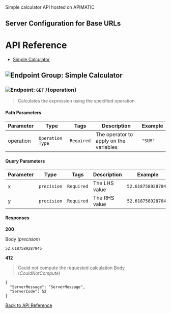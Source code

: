 # 

Simple calculator API hosted on APIMATIC



## Server Configuration for Base URLs







# <a name="api_reference"></a>API Reference

* [Simple Calculator](#simple_calculator)

## <a name="simple_calculator"></a>![Endpoint Group: ](https://apidocs.io/img/class.png "Simple Calculator") Simple Calculator


### <a name="calculate"></a>![Endpoint: ](https://apidocs.io/img/method.png "Calculate") `GET` /{operation}

> Calculates the expression using the specified operation.



#### Path Parameters
| Parameter | Type | Tags | Description | Example |
|-----------|------| ---- |-------------| ------- |
| operation | `Operation Type` |  ``` Required ```  | The operator to apply on the variables | `"SUM"` | 

#### Query Parameters
| Parameter | Type | Tags | Description | Example |
|-----------|------| ---- |-------------| ------- |
| x | `precision` |  ``` Required ```  | The LHS value | `52.6187589287845` | 
| y | `precision` |  ``` Required ```  | The RHS value | `52.6187589287845` | 

#### Responses
**200** 

Body (_precision_) 
```
52.6187589287845
```


**412** 

> Could not compute the requested calculation
Body (_CouldNotCompute_) 
```
{
  "ServerMessage": "ServerMessage",
  "ServerCode": 52
}
```


[Back to API Reference](#api_reference)

